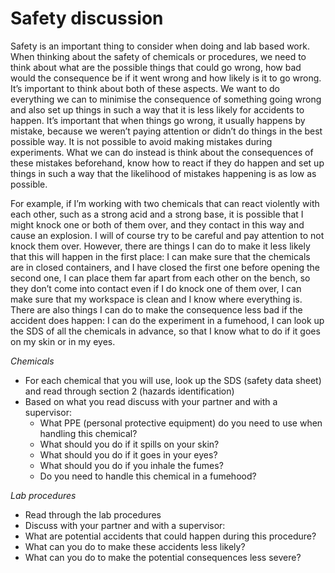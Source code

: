 # Safety discussion

Safety is an important thing to consider when doing and lab based work. When thinking about the safety of chemicals or procedures, we need to think about what are the possible things that could go wrong, how bad would the consequence be if it went wrong and how likely is it to go wrong. It’s important to think about both of these aspects. We want to do everything we can to minimise the consequence of something going wrong and also set up things in such a way that it is less likely for accidents to happen. It’s important that when things go wrong, it usually happens by mistake, because we weren’t paying attention or didn’t do things in the best possible way. It is not possible to avoid making mistakes during experiments. What we can do instead is think about the consequences of these mistakes beforehand, know how to react if they do happen and set up things in such a way that the likelihood of mistakes happening is as low as possible.

For example, if I’m working with two chemicals that can react violently with each other, such as a strong acid and a strong base, it is possible that I might knock one or both of them over, and they contact in this way and cause an explosion. I will of course try to be careful and pay attention to not knock them over. However, there are things I can do to make it less likely that this will happen in the first place: I can make sure that the chemicals are in closed containers, and I have closed the first one before opening the second one, I can place them far apart from each other on the bench, so they don’t come into contact even if I do knock one of them over, I can make sure that my workspace is clean and I know where everything is. There are also things I can do to make the consequence less bad if the accident does happen: I can do the experiment in a fumehood, I can look up the SDS of all the chemicals in advance, so that I know what to do if it goes on my skin or in my eyes.


_Chemicals_

- For each chemical that you will use, look up the SDS (safety data sheet) and read through section 2 (hazards identification)
- Based on what you read discuss with your partner and with a supervisor: 
    - What PPE (personal protective equipment) do you need to use when handling this chemical?
    -   What should you do if it spills on your skin?
    - What should you do if it goes in your eyes?
    - What should you do if you inhale the fumes?
    - Do you need to handle this chemical in a fumehood?

_Lab procedures_
- Read through the lab procedures
- Discuss with your partner and with a supervisor: 
- What are potential accidents that could happen during this procedure?
- What can you do to make these accidents less likely?
- What can you do to make the potential consequences less severe?

